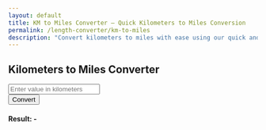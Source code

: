 ```yaml
---
layout: default
title: KM to Miles Converter – Quick Kilometers to Miles Conversion
permalink: /length-converter/km-to-miles
description: "Convert kilometers to miles with ease using our quick and accurate online converter. Great for travel, running, and distance calculations."
---
```




<div class="container p-4">
    <div class="card shadow-lg p-4 col-12 col-sm-8 col-md-6">
        <h2 class="text-center mb-4">Kilometers to Miles Converter</h2>
        <div class="mb-3">
            <input type="number" id="inputValue" class="form-control shadow" placeholder="Enter value in kilometers">
        </div>
        <button class="btn btn-primary btn-shadow w-100" onclick="convert()">Convert</button>
        <div class="mt-3">
            <h4>Result: <span id="result">-</span></h4>
        </div>
    </div>
</div>

<script>
    function convert() {
        let inputValue = document.getElementById("inputValue").value;
        let resultElement = document.getElementById("result");

        if (inputValue === "" || isNaN(inputValue)) {
            resultElement.innerText = "Please enter a valid number";
            return;
        }

        let result = inputValue * 0.621371; // Convert kilometers to miles
        resultElement.innerText = result.toFixed(4) + " miles";
    }
</script>